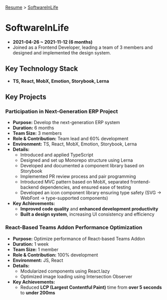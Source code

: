 [Resume](../README.md) &gt; [SoftwareInLife](./5_softwareinlife.md)

# SoftwareInLife

- **2021-04-26 ~ 2021-11-12 (6 months)**
- Joined as a Frontend Developer, leading a team of 3 members and designed and implemented the design system.

## Key Technology Stack

- **TS, React, MobX, Emotion, Storybook, Lerna**

## Key Projects

### Participation in Next-Generation ERP Project

- **Purpose:** Develop the next-generation ERP system
- **Duration:** 6 months
- **Team Size:** 3 members
- **Role & Contribution:** Team lead and 60% development
- **Environment:** TS, React, MobX, Emotion, Storybook, Lerna
- **Details:**
  - Introduced and applied TypeScript
  - Designed and set up Monorepo structure using Lerna
  - Developed and documented a component library based on Storybook
  - Implemented PR review process and pair programming
  - Introduced MVC pattern based on MobX, separated frontend-backend dependencies, and ensured ease of testing
  - Developed an icon component library ensuring type safety (SVG → WebFont → type-supported components)
- **Key Achievements:**
  - **Improved code quality** and **enhanced development productivity**
  - **Built a design system**, increasing UI consistency and efficiency

### React-Based Teams Addon Performance Optimization

- **Purpose:** Optimize performance of React-based Teams Addon
- **Duration:** 1 week
- **Team Size:** 1 member
- **Role & Contribution:** 100% development
- **Environment:** JS, React
- **Details:**
  - Modularized components using React.lazy
  - Optimized image loading using Intersection Observer
- **Key Achievements:**
  - Reduced **LCP (Largest Contentful Paint)** time from **over 5 seconds** to **under 200ms**
